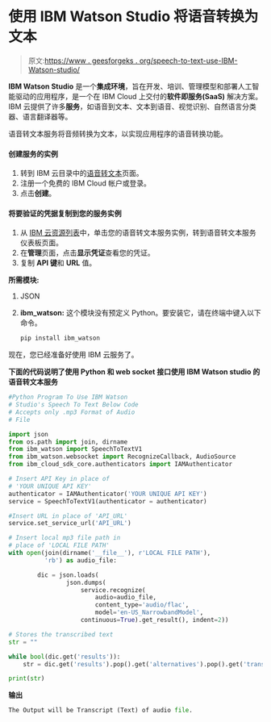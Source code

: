 # 使用 IBM Watson Studio 将语音转换为文本

> 原文:[https://www . geesforgeks . org/speech-to-text-use-IBM-Watson-studio/](https://www.geeksforgeeks.org/speech-to-text-using-ibm-watson-studio/)

**IBM Watson Studio** 是一个**集成环境**，旨在开发、培训、管理模型和部署人工智能驱动的应用程序，是一个在 IBM Cloud 上交付的**软件即服务(SaaS)** 解决方案。IBM 云提供了许多**服务**，如语音到文本、文本到语音、视觉识别、自然语言分类器、语言翻译器等。

语音转文本服务将音频转换为文本，以实现应用程序的语音转换功能。

#### 创建服务的实例

1.  转到 IBM 云目录中的[语音转文本](https://cloud.ibm.com/catalog/services/speech-to-text)页面。
2.  注册一个免费的 IBM Cloud 帐户或登录。
3.  点击**创建**。

#### 将要验证的凭据复制到您的服务实例

1.  从 [IBM 云资源列表](https://cloud.ibm.com/resources)中，单击您的语音转文本服务实例，转到语音转文本服务仪表板页面。
2.  在**管理**页面，点击**显示凭证**查看您的凭证。
3.  复制 **API 键**和 **URL** 值。

**所需模块:**

1.  JSON
2.  **ibm_watson:** 这个模块没有预定义 Python。要安装它，请在终端中键入以下命令。

    ```py
    pip install ibm_watson

    ```

现在，您已经准备好使用 IBM 云服务了。

**下面的代码说明了使用 Python 和 web socket 接口使用 IBM Watson studio 的语音转文本服务**

```py
#Python Program To Use IBM Watson
# Studio's Speech To Text Below Code
# Accepts only .mp3 Format of Audio
# File 

import json
from os.path import join, dirname
from ibm_watson import SpeechToTextV1
from ibm_watson.websocket import RecognizeCallback, AudioSource
from ibm_cloud_sdk_core.authenticators import IAMAuthenticator

# Insert API Key in place of 
# 'YOUR UNIQUE API KEY'
authenticator = IAMAuthenticator('YOUR UNIQUE API KEY') 
service = SpeechToTextV1(authenticator = authenticator)

#Insert URL in place of 'API_URL' 
service.set_service_url('API_URL')

# Insert local mp3 file path in
# place of 'LOCAL FILE PATH' 
with open(join(dirname('__file__'), r'LOCAL FILE PATH'), 
          'rb') as audio_file:

        dic = json.loads(
                json.dumps(
                    service.recognize(
                        audio=audio_file,
                        content_type='audio/flac',   
                        model='en-US_NarrowbandModel',
                    continuous=True).get_result(), indent=2))

# Stores the transcribed text
str = ""

while bool(dic.get('results')):
    str = dic.get('results').pop().get('alternatives').pop().get('transcript')+str[:]

print(str)
```

**输出**

```py
The Output will be Transcript (Text) of audio file.

```